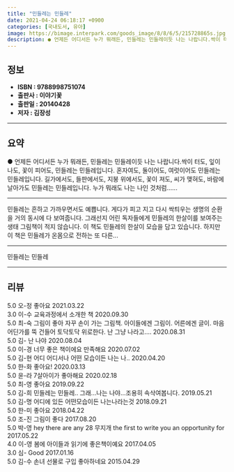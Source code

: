 ```yaml
---
title: "민들레는 민들레"
date: 2021-04-24 06:18:17 +0900
categories: [국내도서, 유아]
image: https://bimage.interpark.com/goods_image/8/8/6/5/215728865s.jpg
description: ● 언제든 어디서든 누가 뭐래든, 민들레는 민들레이듯 나는 나랍니다.싹이 터도, 잎이 나도, 꽃이 피어도, 민들레는 민들레입니다. 혼자여도, 둘이어도, 여럿이어도 민들레는 민들레입니다. 길가에서도, 들판에서도, 지붕 위에서도, 꽃이 져도, 씨가 맺혀도, 바람에 날아가도 민들레는 민들레
---
```


## **정보**

- **ISBN : 9788998751074**
- **출판사 : 이야기꽃**
- **출판일 : 20140428**
- **저자 : 김장성**

------



## **요약**

●  언제든 어디서든 누가 뭐래든, 민들레는 민들레이듯 나는 나랍니다.싹이 터도, 잎이 나도, 꽃이 피어도, 민들레는 민들레입니다. 혼자여도, 둘이어도, 여럿이어도 민들레는 민들레입니다. 길가에서도, 들판에서도, 지붕 위에서도, 꽃이 져도, 씨가 맺혀도, 바람에 날아가도 민들레는 민들레입니다. 누가 뭐래도 나는 나인 것처럼......

------

민들레는 흔하고 가까우면서도 예쁩니다. 게다가 피고 지고 다시 싹틔우는 생명의 순환을 거의 동시에 다 보여줍니다. 그래선지 어린 독자들에게 민들레의 한살이를 보여주는 생태 그림책이 적지 않습니다. 이 책도 민들레의 한살이 모습을 담고 있습니다. 하지만 이 책은 민들레가 온몸으로 전하는 또 다른... 

------


민들레는 민들레 

------


## **리뷰** 

5.0 오-정 좋아요 2021.03.22 <br/>3.0 이-수 교육과정에서 소개한 책 2020.09.30 <br/>5.0 최-숙 그림이 좋아 자꾸 손이 가는 그림책.
아이들에겐 그림이.
어른에겐 글이. 마음 어딘가를 뚝 건들어 토닥토닥 위로한다. 난 그냥 나라고....   2020.08.31 <br/>5.0 김- 난 나야 2020.08.04 <br/>5.0 이-경 너무 좋은 책이에요 만족해요 2020.07.02 <br/>5.0 김-현 어디 어디서나 어떤 모습이든 나는 나.. 2020.04.20 <br/>5.0 한-화 좋아요! 2020.03.13 <br/>5.0 윤-라 7살아이가 좋아해요 2020.02.18 <br/>5.0 최-영 좋아요 2019.09.22 <br/>5.0 김-희 민들레는 민들레..
그래...나는 나야...조용히 속삭여봅니다. 2019.05.21 <br/>5.0 김-명 어디에 있든 어떤모습이든 나는나라는것 2018.09.21 <br/>5.0 한-미 좋아요 2018.04.22 <br/>5.0 조-진 그림이 좋다 2017.08.20 <br/>5.0 박-영 hey there are any 28 무지개 the first to write you an opportunity for  2017.05.22 <br/>4.0 이-영 봄에 아이들과 읽기에 좋은책이예요 2017.04.05 <br/>3.0 심- Good 2017.01.16 <br/>5.0 김-수 손녀 선물로 구입 좋아하네요 2015.04.29 <br/>